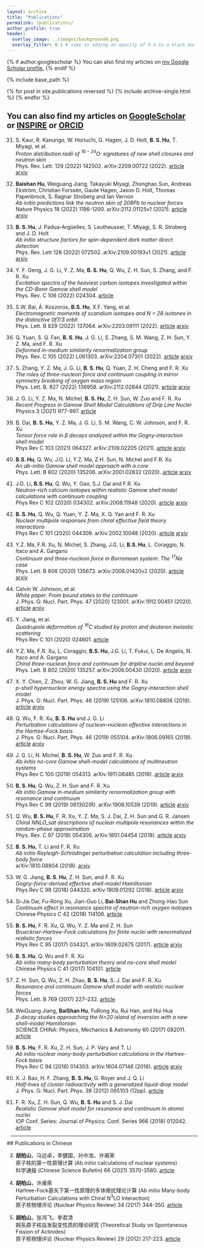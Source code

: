 ```yaml
---
layout: archive
title: "Publications"
permalink: /publications/
author_profile: true
header:
  overlay_image: ../images/background4.png
  overlay_filter: 0.1 # same as adding an opacity of 0.5 to a black background
---
```


{% if author.googlescholar %}
  You can also find my articles on <u><a href="{{author.googlescholar}}">my Google Scholar profile</a>.</u>
{% endif %}

{% include base_path %}

{% for post in site.publications reversed %}
  {% include archive-single.html %}
{% endfor %}

## You can also find my articles on [GoogleScholar](https://scholar.google.com/citations?user=h1UW7HwAAAAJ&hl=en) or [INSPIRE](https://inspirehep.net/authors/1763531) or [ORCID](https://orcid.org/0000-0001-8071-158X)

31. S. Kaur, R. Kanungo, W. Horiuchi, G. Hagen, J. D. Holt, **B. S. Hu**, T. Miyagi, et al.
  <br/>_Proton distribution radii of $^{16-24}$O: signatures of new shell closures and neutron skin_  
  Phys. Rev. Lett. 129 (2022) 142502. arXiv:2209.00722 (2022). [article](https://journals.aps.org/prl/abstract/10.1103/PhysRevLett.129.142502) [arxiv](https://arxiv.org/abs/2209.00722)

30. **Baishan Hu**, Weiguang Jiang, Takayuki Miyagi, Zhonghao Sun, Andreas Ekström, Christian Forssén, Gaute Hagen, Jason D. Holt, Thomas Papenbrock, S. Ragnar Stroberg and Ian Vernon
  <br/>_Ab initio predictions link the neutron skin of 208Pb to nuclear forces_  
  Nature Physics 18 (2022) 1196-1200. arXiv:2112.01125v1 (2021). [article](https://doi.org/10.1038/s41567-022-01715-8) [arxiv](https://arxiv.org/abs/2112.01125v1)

29. **B. S. Hu**, J. Padua-Argüelles, S. Leutheusser, T. Miyagi, S. R. Stroberg and J. D. Holt
  <br/>_Ab initio structure factors for spin-dependent dark matter direct detection_  
  Phys. Rev. Lett 128 (2022) 072502. arXiv:2109.00193v1 (2021). [article](https://journals.aps.org/prl/abstract/10.1103/PhysRevLett.128.072502) [arxiv](https://arxiv.org/abs/2109.00193)

28. Y. F. Geng, J. G. Li, Y. Z. Ma, **B. S. Hu**, Q. Wu, Z. H. Sun, S. Zhang, and F. R. Xu
  <br/>_Excitation spectra of the heaviest carbon isotopes investigated within the CD-Bonn Gamow shell model_  
  Phys. Rev. C 106 (2022) 024304. [article](https://doi.org/10.1103/PhysRevC.106.024304)

27. S.W. Bai, Á. Koszorús, **B.S. Hu**, X.F. Yang, et al.
  <br/>_Electromagnetic moments of scandium isotopes and N = 28 isotones in the distinctive 0f7/3 orbit_  
  Phys. Lett. B 829 (2022) 137064. arXiv:2203.09111 (2022). [article](https://doi.org/10.1016/j.physletb.2022.137064) [arxiv](https://arxiv.org/abs/2203.09111v2)

26. Q. Yuan, S. Q. Fan, **B. S. Hu**, J. G. Li, S. Zhang, S. M. Wang, Z. H. Sun, Y. Z. Ma, and F. R. Xu
  <br/>_Deformed in-medium similarity renormalization group_  
  Phys. Rev. C 105 (2022) L061303. arXiv:2204.07301 (2022). [article](https://journals.aps.org/prc/abstract/10.1103/PhysRevC.105.L061303) [arxiv](https://arxiv.org/abs/2204.07301)

25. S. Zhang, Y. Z. Ma, J. G. Li, **B. S. Hu**, Q. Yuan, Z. H. Cheng and F. R. Xu
  <br/>_The roles of three-nucleon force and continuum coupling in mirror symmetry breaking of oxygen mass region_  
  Phys. Lett. B. 827 (2022) 136958. arXiv:2112.02844 (2021). [article](https://doi.org/10.1016/j.physletb.2022.136958) [arxiv](https://doi.org/10.48550/arXiv.2112.02844)

24. J. G. Li, Y. Z. Ma, N. Michel, **B. S. Hu**, Z. H. Sun, W. Zuo and F. R. Xu
  <br/>_Recent Progress in Gamow Shell Model Calculations of Drip Line Nuclei_  
  Physics 3 (2021) 977-997. [article](https://doi.org/10.3390/physics3040062)

23. B. Dai, **B. S. Hu**, Y. Z. Ma, J. G. Li, S. M. Wang, C. W. Johnson, and F. R. Xu  
  _Tensor force role in β decays analyzed within the Gogny-interaction shell model_  
  Phys Rev C 103 (2021) 064327. arXiv:2109.02205 (2021). [article](https://journals.aps.org/prc/abstract/10.1103/PhysRevC.103.064327)  [arxiv](https://arxiv.org/abs/2109.02205)

22. **B.S. Hu**, Q. Wu, J.G. Li, Y.Z. Ma, Z.H. Sun, N. Michel and F.R. Xu
  <br/>_An ab-initio Gamow shell model approach with a core_  
  Phys. Lett. B 802 (2020) 135206. arXiv:2001.02832 (2020). [article](https://doi.org/10.1016/j.physletb.2020.135206) [arxiv](https://arxiv.org/abs/2001.02832)  

21. J.G. Li, **B.S. Hu**, Q. Wu, Y. Gao, S.J. Dai and F.R. Xu  
  _Neutron-rich calcium isotopes within realistic Gamow shell model calculations with continuum coupling_  
  Phys Rev C 102 (2020) 034302. arXiv:2008.11948 (2020). [article](https://journals.aps.org/prc/abstract/10.1103/PhysRevC.102.034302)  [arxiv](https://arxiv.org/abs/2008.11948)

20. **B. S. Hu**, Q. Wu, Q. Yuan, Y. Z. Ma, X. Q. Yan and F. R. Xu
  <br/>_Nuclear multipole responses from chiral effective field theory interactions_  
  Phys Rev C 101 (2020) 044309. arXiv:2002.10048 (2020). [article](https://journals.aps.org/prc/abstract/10.1103/PhysRevC.101.044309) [arxiv](https://arxiv.org/abs/2002.10048)

19. Y.Z. Ma, F.R. Xu, N. Michel, S. Zhang, J.G. Li, **B.S. Hu**, L. Coraggio, N. Itaco and A. Gargano
  <br/>_Continuum and three-nucleon force in Borromean system: The $^{17}\text{Ne}$ case_  
  Phys. Lett. B 808 (2020) 135673. arXiv:2008.01420v2 (2020). [article](https://doi.org/10.1016/j.physletb.2020.135673) [arxiv](https://arxiv.org/abs/2008.01420v2)

18. Calvin W. Johnson, et al.
  <br/>_White paper: From bound states to the continuum_  
  J. Phys. G: Nucl. Part. Phys. 47 (2020) 123001. arXiv:1912.00451 (2020). [article](https://iopscience.iop.org/article/10.1088/1361-6471/abb129) [arxiv](https://arxiv.org/abs/1912.00451)

17. Y. Jiang, et al.
  <br/>_Quadrupole deformation of $^{16}$C studied by proton and deuteron inelastic scattering_  
  Phys Rev C 101 (2020) 024601. [article](https://journals.aps.org/prc/abstract/10.1103/PhysRevC.101.024601)

16. Y.Z. Ma, F.R. Xu, L. Coraggio, **B.S. Hu**, J.G. Li, T. Fukui, L. De Angelis, N. Itaco and A. Gargano
  <br/>_Chiral three-nucleon force and continuum for dripline nuclei and beyond_  
  Phys. Lett. B 802 (2020) 135257. arXiv:2008.00430 (2020). [article](https://doi.org/10.1016/j.physletb.2020.135257)  [arxiv](https://arxiv.org/abs/2008.00430)

15. X. Y. Chen, Z. Zhou, W. G. Jiang, **B. S. Hu** and F. R. Xu
  <br/>_p-shell hypernuclear energy spectra using the Gogny-interaction shell model_  
  J. Phys. G: Nucl. Part. Phys. 46 (2019) 125106. arXiv:1810.08806 (2019). [article](https://doi.org/10.1088/1361-6471/ab4d94) [arxiv](https://arxiv.org/abs/1810.08806)

14. Q. Wu, F. R. Xu, **B. S. Hu** and J. G. Li
  <br/>_Perturbation calculations of nucleon–nucleon effective interactions in the Hartree–Fock basis_  
  J. Phys. G: Nucl. Part. Phys. 46 (2019) 055104. arXiv:1806.09165 (2019). [article](https://doi.org/10.1088/1361-6471/ab0ef1) [arxiv](https://arxiv.org/abs/1806.09165)

13. J. G. Li, N. Michel, **B. S. Hu**, W. Zuo and F. R. Xu
  <br/>_Ab initio no-core Gamow shell-model calculations of multineutron systems_  
  Phys Rev C 100 (2019) 054313. arXiv:1911.06485 (2019). [article](https://journals.aps.org/prc/abstract/10.1103/PhysRevC.100.054313)  [arxiv](https://arxiv.org/abs/1911.06485)

12. **B. S. Hu**, Q. Wu, Z. H. Sun and F. R. Xu
  <br/>_Ab initio Gamow in-medium similarity renormalization group with resonance and continuum_  
  Phys Rev C 99 (2019) 061302(R). arXiv:1906.10539 (2019). [article](https://journals.aps.org/prc/abstract/10.1103/PhysRevC.99.061302) [arxiv](https://arxiv.org/abs/1906.10539)

11. Q. Wu, **B. S. Hu**, F. R. Xu, Y. Z. Ma, S. J. Dai, Z. H. Sun and G. R. Jansen
 <br/> _Chiral NNLO$\_{sat}$ descriptions of nuclear multipole resonances within the random-phase approximation_  
  Phys. Rev. C 97 (2018) 054306. arXiv:1801.04454 (2018). [article](https://journals.aps.org/prc/abstract/10.1103/PhysRevC.97.054306) [arxiv](https://arxiv.org/abs/1801.04454)

10. **B. S. Hu**, T. Li and F. R. Xu
  <br/>_Ab initio Rayleigh-Schrödinger perturbation calculation including three-body force_
  <br/>arXiv:1810.08804 (2018). [arxiv](https://arxiv.org/abs/1810.08804v1)  

9. W. G. Jiang, **B. S. Hu**, Z. H. Sun, and F. R. Xu
  <br/>_Gogny-force-derived effective shell-model Hamiltonian_  
  Phys Rev C 98 (2018) 044320. arXiv:1809.01292 (2018). [article](https://doi.org/10.1103/PhysRevC.98.044320) [arxiv](https://arxiv.org/abs/1809.01292)

8. Si-Jie Dai, Fu-Rong Xu, Jian-Guo Li, **Bai-Shan Hu** and Zhong-Hao Sun
  <br/>_Continuum effect in resonance spectra of neutron-rich oxygen isotopes_  
  Chinese Physics C 42 (2018) 114106. [article](https://iopscience.iop.org/article/10.1088/1674-1137/42/11/114106)  

7. **B. S. Hu**, F. R. Xu, Q. Wu, Y. Z. Ma and Z. H. Sun
  <br/>_Brueckner-Hartree-Fock calculations for finite nuclei with renormalized realistic forces_  
  Phys Rev C 95 (2017) 034321. arXiv:1609.02675 (2017). [article](https://doi.org/10.1103/PhysRevC.95.034321) [arxiv](https://arxiv.org/abs/1609.02675)

6. **B. S. Hu**, Q. Wu and F. R. Xu
  <br/>_Ab initio many-body perturbation theory and no-core shell model_  
  Chinese Physics C 41 (2017) 104101. [article](http://dx.doi.org/10.1088/1674-1137/41/10/104101)

5. Z. H. Sun, Q. Wu, Z. H. Zhao, **B. S. Hu**, S. J. Dai and F. R. Xu
  <br/>_Resonance and continuum Gamow shell model with realistic nuclear forces_  
  Phys. Lett. B 769 (2017) 227–232. [article](http://dx.doi.org/10.1016/j.physletb.2017.03.054)   

4. WeiGuang Jiang, **BaiShan Hu**, FuRong Xu, Rui Han, and Hui Hua
  <br/>_$\beta$-decay studies approaching the N=20 island of inversion with a new shell-model Hamiltonian_  
  SCIENCE CHINA: Physics, Mechanics & Astronomy 60 (2017) 082011. [article](https://doi.org/10.1007/s11433-017-9032-6)

3. **B. S. Hu**, F. R. Xu, Z. H. Sun, J. P. Vary and T. Li
  <br/>_Ab initio nuclear many-body perturbation calculations in the Hartree-Fock basis_  
  Phys Rev C 94 (2016) 014303. arXiv:1604.07146 (2016). [article](http://dx.doi.org/10.1103/PhysRevC.94.014303) [arxiv](https://arxiv.org/abs/1604.07146)

2. X. J. Bao, H. F. Zhang, **B. S. Hu**, G. Royer and J. Q. Li
  <br/>_Half-lives of cluster radioactivity with a generalized liquid-drop model_  
  J. Phys. G: Nucl. Part. Phys. 39 (2012) 095103 (12pp). [article](http://dx.doi.org/10.1088/0954-3899/39/9/095103)

1. F. R. Xu, Z. H. Sun, Q. Wu, **B. S. Hu** and S. J. Dai
  <br/>_Realistic Gamow shell model for resonance and continuum in atomic nuclei_  
  IOP Conf. Series: Journal of Physics: Conf. Series 966 (2018) 012042. [article](http://iopscience.iop.org/article/10.1088/1742-6596/966/1/012042)

<hr style="width:100%;margin:10px">
##  Publications in Chinese

3. **胡柏山**，马远卓，李健国，孙中浩，许甫荣  
  原子核的第一性原理计算 (Ab initio calculations of nuclear systems)  
  科学通报 (Chinese Science Bulletin) 66 (2021) 3570-3580. [article](https://engine.scichina.com/doi/10.1360/TB-2020-1619)

2. **胡柏山**，许甫荣  
  Hartree-Fock基矢下第一性原理的多体微扰理论计算 (Ab initio Many-body Perturbation Calculations with Chiral N$^3$LO Interaction)  
  原子核物理评论 (Nuclear Physics Review) 34 (2017) 344-350. [article](http://www.npr.ac.cn/article/doi/10.11804/NuclPhysRev.34.03.344)

1. **胡柏山**，张鸿飞，李君清  
  锕系原子核自发裂变性质的理论研究 (Theoretical Study on Spontaneous Fission of Actinides)  
  原子核物理评论 (Nuclear Physics Review) 29 (2012) 217-223. [article](http://www.npr.ac.cn/article/doi/10.11804/NuclPhysRev.29.03.217)
